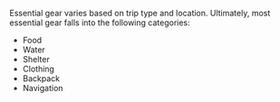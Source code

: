 Essential gear varies based on trip type and location. Ultimately, most essential gear falls into the following categories:

 - Food
 - Water
 - Shelter
 - Clothing
 - Backpack
 - Navigation